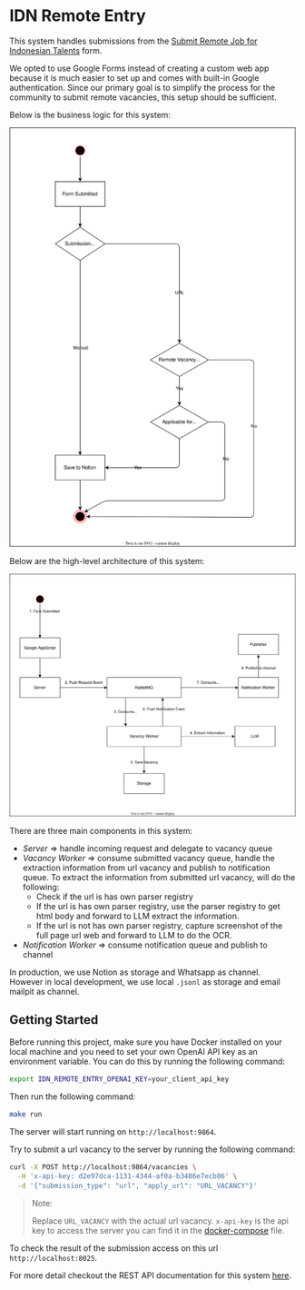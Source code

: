 # IDN Remote Entry

This system handles submissions from the [Submit Remote Job for Indonesian Talents](https://docs.google.com/forms/d/e/1FAIpQLSczxOnMSt-sK9X5e4tbccblbml0ik1r2fHKKCW-FST3hls5uQ/viewform?pli=1) form.

We opted to use Google Forms instead of creating a custom web app because it is much easier to set up and comes with built-in Google authentication. Since our primary goal is to simplify the process for the community to submit remote vacancies, this setup should be sufficient.

Below is the business logic for this system:

![Business Logic](./docs/business-logic.drawio.svg)

Below are the high-level architecture of this system:

![High Level Architecture](./docs/architecture.drawio.svg)

There are three main components in this system:

- *Server* => handle incoming request and delegate to vacancy queue
- *Vacancy Worker* => consume submitted vacancy queue, handle the extraction information from url vacancy and publish to notification queue. To extract the information from submitted url vacancy, will do the following:
  - Check if the url is has own parser registry
  - If the url is has own parser registry, use the parser registry to get html body and forward to LLM extract the information.
  - If the url is not has own parser registry, capture screenshot of the full page url web and forward to LLM to do the OCR.
- *Notification Worker* => consume notification queue and publish to channel

In production, we use Notion as storage and Whatsapp as channel. However in local development, we use local `.jsonl` as storage and email mailpit as channel.

## Getting Started

Before running this project, make sure you have Docker installed on your local machine and you need to set your own OpenAI API key as an environment variable. You can do this by running the following command:

```bash
export IDN_REMOTE_ENTRY_OPENAI_KEY=your_client_api_key
```

Then run the following command:

```bash
make run
```

The server will start running on `http://localhost:9864`.

Try to submit a url vacancy to the server by running the following command:

```bash
curl -X POST http://localhost:9864/vacancies \
  -H 'x-api-key: d2e97dca-1131-4344-af0a-b3406e7ecb06' \
  -d '{"submission_type": "url", "apply_url": "URL_VACANCY"}'
```

> Note:
>
> Replace `URL_VACANCY` with the actual url vacancy.
> `x-api-key` is the api key to access the server you can find it in the [docker-compose](./deploy/local/run/docker-compose-local.yml) file.

To check the result of the submission access on this url `http://localhost:8025`.

For more detail checkout the REST API documentation for this system [here](./docs/rest_api.md).
